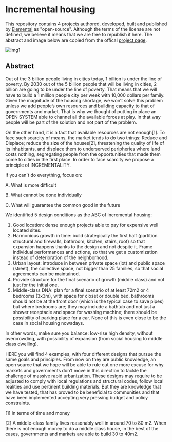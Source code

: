 # Incremental housing

This repository contains 4 projects authored, developed, built and published by [Elemental](http://www.elementalchile.cl) as "open-source". Although the terms of the license are not defined, we believe it means that we are free to republish it here. The abstract and image below are copied from the offical [project page](http://www.elementalchile.cl/en/projects/abc-of-incremental-housing/).

![img1](http://www.elementalchile.cl/wp-content/uploads/2016/04/HOUSING-FACSIMIL_PROYECTO_VV2.jpg)

## Abstract

Out of the 3 billion people living in cities today, 1 billion is under the line of poverty. By 2030 out of the 5 billion people that will be living in cities, 2 billion are going to be under the line of poverty. That means that we will have to build a 1 million people city per week with 10,000 dollars per family. Given the magnitude of the housing shortage, we won’t solve this problem unless we add people’s own resources and building capacity to that of governments and market. That is why we thought of putting in place an OPEN SYSTEM able to channel all the available forces at play. In that way people will be part of the solution and not part of the problem.

 
On the other hand, it is a fact that available resources are not enough[1]. To face such scarcity of means, the market tends to do two things: Reduce and Displace; reduce the size of the houses[2], threatening the quality of life of its inhabitants, and displace them to underserved peripheries where land costs nothing, segregating people from the opportunities that made them come to cities in the first place. In order to face scarcity we propose a principle of INCREMENTALITY.

If you can´t do everything, focus on:

A. What is more difficult

B. What cannot be done individually

C. What will guarantee the common good in the future

We identified 5 design conditions as the ABC of incremental housing:

1. Good location: dense enough projects able to pay for expensive well located sites.
2. Harmonious growth in time: build strategically the first half (partition structural and firewalls, bathroom, kitchen, stairs, roof) so that expansion happens thanks to the design and not despite it. Frame individual performances and actions, so that we get a customization instead of deterioration of the neighborhood.
3. Urban layout: introduce in between private space (lot) and public space (street), the collective space, not bigger than 25 families, so that social agreements can be maintained.
4. Provide structure for the final scenario of growth (middle class) and not just for the initial one.
5. Middle-class DNA: plan for a final scenario of at least 72m2 or 4 bedrooms (3x3m), with space for closet or double bed, bathrooms should not be at the front door (which is the typical case to save pipes) but where bedrooms are; they may include a bathtub and not just a shower receptacle and space for washing machine; there should be possibility of parking place for a car. None of this is even close to be the case in social housing nowadays.

In other words, make sure you balance: low-rise high density, without overcrowding, with possibility of expansion (from social housing to middle class dwelling).

HERE you will find 4 examples, with four different designs that pursue the same goals and principles. From now on they are public knowledge, an open source that we hope will be able to rule out one more excuse for why markets and governments don’t move in this direction to tackle the challenge of massive rapid urbanization. These designs may require to be adjusted to comply with local regulations and structural codes, follow local realities and use pertinent building materials. But they are knowledge that we have tested, that has proved to be beneficial to communities and that have been implemented accepting very pressing budget and policy constraints.


[1] In terms of time and money

[2] A middle-class family lives reasonably well in around 70 to 80 m2. When there is not enough money to do a middle class house, in the best of the cases, governments and markets are able to build 30 to 40m2.

